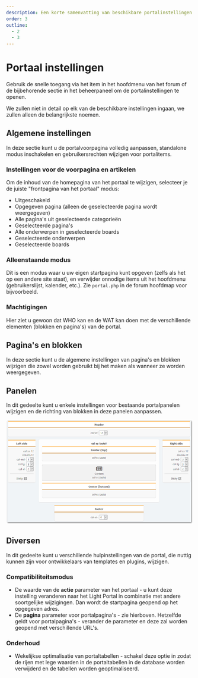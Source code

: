 ```yaml
---
description: Een korte samenvatting van beschikbare portalinstellingen
order: 3
outline:
  - 2
  - 3
---
```


# Portaal instellingen

Gebruik de snelle toegang via het item in het hoofdmenu van het forum of de bijbehorende sectie in het beheerpaneel om de portalinstellingen te openen.

We zullen niet in detail op elk van de beschikbare instellingen ingaan, we zullen alleen de belangrijkste noemen.

## Algemene instellingen

In deze sectie kunt u de portalvoorpagina volledig aanpassen, standalone modus inschakelen en gebruikersrechten wijzigen voor portalitems.

### Instellingen voor de voorpagina en artikelen

Om de inhoud van de homepagina van het portaal te wijzigen, selecteer je de juiste "frontpagina van het portaal" modus:

- Uitgeschakeld
- Opgegeven pagina (alleen de geselecteerde pagina wordt weergegeven)
- Alle pagina's uit geselecteerde categorieën
- Geselecteerde pagina's
- Alle onderwerpen in geselecteerde boards
- Geselecteerde onderwerpen
- Geselecteerde boards

### Alleenstaande modus

Dit is een modus waar u uw eigen startpagina kunt opgeven (zelfs als het op een andere site staat), en verwijder onnodige items uit het hoofdmenu (gebruikerslijst, kalender, etc.). Zie `portal.php` in de forum hoofdmap voor bijvoorbeeld.

### Machtigingen

Hier ziet u gewoon dat WHO kan en de WAT kan doen met de verschillende elementen (blokken en pagina's) van de portal.

## Pagina's en blokken

In deze sectie kunt u de algemene instellingen van pagina's en blokken wijzigen die zowel worden gebruikt bij het maken als wanneer ze worden weergegeven.

## Panelen

In dit gedeelte kunt u enkele instellingen voor bestaande portalpanelen wijzigen en de richting van blokken in deze panelen aanpassen.

![Panels](panels.png)

## Diversen

In dit gedeelte kunt u verschillende hulpinstellingen van de portal, die nuttig kunnen zijn voor ontwikkelaars van templates en plugins, wijzigen.

### Compatibiliteitsmodus

- De waarde van de **actie** parameter van het portaal - u kunt deze instelling veranderen naar het Light Portal in combinatie met andere soortgelijke wijzigingen. Dan wordt de startpagina geopend op het opgegeven adres.
- De **pagina** parameter voor portalpagina's - zie hierboven. Hetzelfde geldt voor portalpagina's - verander de parameter en deze zal worden geopend met verschillende URL's.

### Onderhoud

- Wekelijkse optimalisatie van portaltabellen - schakel deze optie in zodat de rijen met lege waarden in de portaltabellen in de database worden verwijderd en de tabellen worden geoptimaliseerd.
